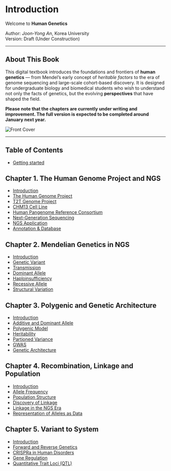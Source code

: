 # Introduction

Welcome to **Human Genetics**

Author: *Joon-Yong An*, Korea University  
Version: Draft (Under Construction)

---

## About This Book

This digital textbook introduces the foundations and frontiers of **human genetics** — from Mendel’s early concept of *heritable factors* to the era of genome sequencing and large-scale cohort-based discovery. It is designed for undergraduate biology and biomedical students who wish to understand not only the facts of genetics, but the evolving **perspectives** that have shaped the field.  

**Please note that the chapters are currently under writing and improvement. The full version is expected to be completed around January next year.**


![Front Cover](../assets/front-cover.png)


---

## Table of Contents

* [Getting started](getting-started.md)

## Chapter 1. The Human Genome Project and NGS
* [Introduction](chapter1/introduction.md)
* [The Human Genome Project](chapter1/human-genome-project.md)
* [T2T Genome Project](chapter1/t2tgenome.md)
* [CHM13 Cell Line](chapter1/chm13.md)
* [Human Pangenome Reference Consortium](chapter1/pangenome.md)
* [Next-Generation Sequencing](chapter1/ngs.md)
* [NGS Application](chapter1/ngs-application.md)
* [Annotation & Database](chapter1/annotation-database.md)

## Chapter 2. Mendelian Genetics in NGS
* [Introduction](chapter2/introduction.md)
* [Genetic Variant](chapter2/genetic-variant.md)
* [Transmission](chapter2/transmission.md)
* [Dominant Allele](chapter2/dominant-allele.md)
* [Haploinsufficiency](chapter2/haploinsufficiency.md)
* [Recessive Allele](chapter2/recessive-allele.md)
* [Structural Variation](chapter2/sv.md)

## Chapter 3. Polygenic and Genetic Architecture
* [Introduction](chapter3/introduction.md)
* [Additive and Dominant Allele](chapter3/additive.md)
* [Polygenic Model](chapter3/polygenic.md)
* [Heritability](chapter3/heritability.md)
* [Partioned Variance](chapter3/partioned-variance.md)
* [GWAS](chapter3/gwas.md)
* [Genetic Architecture](chapter3/genetic-architecture.md)

## Chapter 4. Recombination, Linkage and Population
* [Introduction](chapter4/introduction.md)
* [Allele Frequency](chapter4/allele-freq.md)
* [Population Structure](chapter4/pop-struct.md)
* [Discovery of Linkage](chapter4/linkage-Morgan.md)
* [Linkage in the NGS Era](chapter4/linkage-NGS.md)
* [Representation of Alleles as Data](chapter4/vcf.md)

## Chapter 5. Variant to System
* [Introduction](chapter5/introduction.md)
* [Forward and Reverse Genetics](chapter5/forward-reverse-genetics.md)
* [CRISPRa in Human Disorders](chapter5/crispra-scn2a.md)
* [Gene Regulation](chapter5/gene-regulation.md)
* [Quantitative Trait Loci (QTL)](chapter5/qtl.md)
